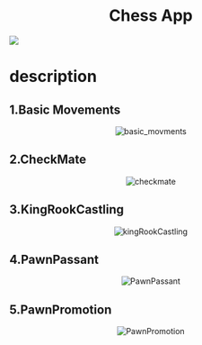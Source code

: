  
<h1 align="center">Chess App</h1>
<span style = "align:center">
<a alt="MIT License" href="https://kawakawaritsuki.mit-license.org/">
  <img src="https://img.shields.io/badge/license-MIT-blue.svg">
</a>
 </span>


# description

## 1.Basic Movements

<p align="center">
 <img src="https://user-images.githubusercontent.com/66249668/114341499-e686ef80-9b94-11eb-8e2c-4ca75f96d790.gif" alt="basic_movments" />
</p>

## 2.CheckMate 

<p align="center">
 <img src="https://user-images.githubusercontent.com/66249668/114341363-8e4fed80-9b94-11eb-8c91-349e6643db98.gif" alt="checkmate" />
</p>


## 3.KingRookCastling

<p align="center">
 <img src="https://user-images.githubusercontent.com/66249668/114341582-159d6100-9b95-11eb-9046-de81c417e753.gif" alt="kingRookCastling" />
</p>

## 4.PawnPassant


<p align="center">
 <img src="https://user-images.githubusercontent.com/66249668/114341672-47162c80-9b95-11eb-8458-14b28616e8f8.gif" alt="PawnPassant" />
</p>


## 5.PawnPromotion




<p align="center">
 <img src="https://user-images.githubusercontent.com/66249668/114341272-55177d80-9b94-11eb-8dfe-998815d5712a.gif" alt="PawnPromotion" />
</p>
